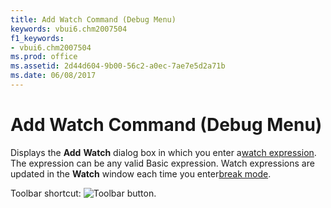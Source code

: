 ```yaml
---
title: Add Watch Command (Debug Menu)
keywords: vbui6.chm2007504
f1_keywords:
- vbui6.chm2007504
ms.prod: office
ms.assetid: 2d44d604-9b00-56c2-a0ec-7ae7e5d2a71b
ms.date: 06/08/2017
---
```



# Add Watch Command (Debug Menu)

Displays the **Add** **Watch** dialog box in which you enter a[watch expression](vbe-glossary.md). The expression can be any valid Basic expression. Watch expressions are updated in the **Watch** window each time you enter[break mode](vbe-glossary.md).

Toolbar shortcut: 
![Toolbar button](images/tbr_addw_ZA01201668.gif).

